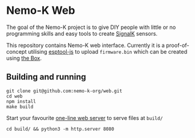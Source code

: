 # Nemo-K Web

The goal of the Nemo-K project is to give DIY people with little or no
programming skills and easy tools to create [SignalK](http://signalk.org/)
sensors.

This repository contains Nemo-K web interface. Currently it is a proof-of-concept
utilising [esptool-js](https://www.npmjs.com/package/esptool-js) to upload
`firmware.bin` which can be created using [the Box](https://github.com/nemo-k-org/the-box).

## Building and running

```
git clone git@github.com:nemo-k-org/web.git
cd web
npm install
make build
```

Start your favourite [one-line web server](https://gist.github.com/willurd/5720255)
to serve files at `build/`

```
cd build/ && python3 -m http.server 8080
```
